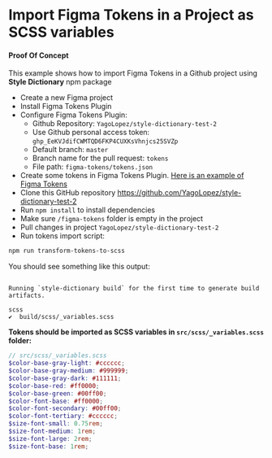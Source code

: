 # Import Figma Tokens in a Project as SCSS variables

#### Proof Of Concept

This example shows how to import Figma Tokens in a Github project using **Style Dictionary** npm package

- Create a new Figma project
- Install Figma Tokens Plugin
- Configure Figma Tokens Plugin:
  - Github Repository: `YagoLopez/style-dictionary-test-2`
  - Use Github personal access token: `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`
  - Default branch: `master`
  - Branch name for the pull request: `tokens`
  - File path: `figma-tokens/tokens.json`
- Create some tokens in Figma Tokens Plugin. [Here is an example of Figma Tokens](https://github.com/YagoLopez/style-dictionary-test-2/blob/master/tokens/figma-tokens-example.json)
- Clone this GitHub repository https://github.com/YagoLopez/style-dictionary-test-2
- Run `npm install` to install dependencies
- Make sure `/figma-tokens` folder is empty in the project
- Pull changes in project `YagoLopez/style-dictionary-test-2` 
- Run tokens import script:

```bash
npm run transform-tokens-to-scss
```

You should see something like this output:
```

Running `style-dictionary build` for the first time to generate build artifacts.

scss
✔︎  build/scss/_variables.scss

```

**Tokens should be imported as SCSS variables in `src/scss/_variables.scss` folder:**

```scss
// src/scss/_variables.scss
$color-base-gray-light: #cccccc;
$color-base-gray-medium: #999999;
$color-base-gray-dark: #111111;
$color-base-red: #ff0000;
$color-base-green: #00ff00;
$color-font-base: #ff0000;
$color-font-secondary: #00ff00;
$color-font-tertiary: #cccccc;
$size-font-small: 0.75rem;
$size-font-medium: 1rem;
$size-font-large: 2rem;
$size-font-base: 1rem;
```

